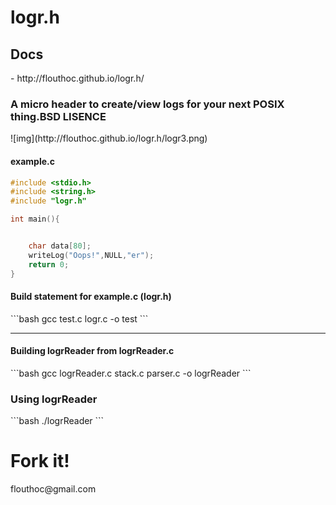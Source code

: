 <h1>logr.h</h1>
<h2>Docs</h2> - http://flouthoc.github.io/logr.h/

<h3>A micro header to create/view logs for your next <strong>POSIX</strong> thing.BSD LISENCE</h3>
![img](http://flouthoc.github.io/logr.h/logr3.png)


<h4>example.c</h4>

```c
#include <stdio.h>
#include <string.h>
#include "logr.h"

int main(){


	char data[80];
	writeLog("Oops!",NULL,"er");
	return 0;
}
```

<h4>Build statement for example.c (logr.h)</h4>
```bash
gcc test.c logr.c -o test
```
<hr>
<h4> Building logrReader from logrReader.c </h4>
```bash
gcc logrReader.c stack.c parser.c -o logrReader
```
<h3>Using logrReader</h3>
```bash
./logrReader <path-to-log-file>
```
<h1> Fork it!</h1>
flouthoc@gmail.com

